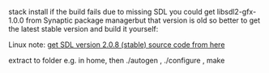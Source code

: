 stack install
if the build fails due to missing SDL you could get libsdl2-gfx-1.0.0    from Synaptic package managerbut that version is old so better to  get the latest stable version and build it yourself:

Linux note: 
<a href="https://www.libsdl.org/download-2.0.php">get SDL version 2.0.8 (stable) source code from here </a>

extract to folder e.g. in home, then ./autogen , ./configure , make

